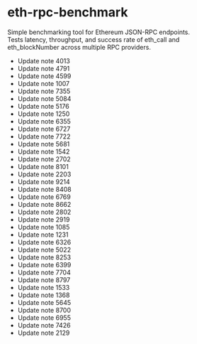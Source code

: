 # eth-rpc-benchmark

Simple benchmarking tool for Ethereum JSON-RPC endpoints.  
Tests latency, throughput, and success rate of eth_call and eth_blockNumber across multiple RPC providers.
- Update note 4013
- Update note 4791
- Update note 4599
- Update note 1007
- Update note 7355
- Update note 5084
- Update note 5176
- Update note 1250
- Update note 6355
- Update note 6727
- Update note 7722
- Update note 5681
- Update note 1542
- Update note 2702
- Update note 8101
- Update note 2203
- Update note 9214
- Update note 8408
- Update note 6769
- Update note 8662
- Update note 2802
- Update note 2919
- Update note 1085
- Update note 1231
- Update note 6326
- Update note 5022
- Update note 8253
- Update note 6399
- Update note 7704
- Update note 8797
- Update note 1533
- Update note 1368
- Update note 5645
- Update note 8700
- Update note 6955
- Update note 7426
- Update note 2129
